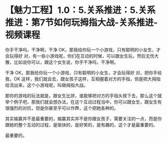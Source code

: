 # 【魅力工程】1.0：5.关系推进：5.关系推进：第7节如何玩拇指大战-关系推进-视频课程

你手干净吗，干净啊，干净 OK，那我给你玩一个小游戏，只有聪明的小女生，才会玩得好 对，有一些小游戏呢，你们在互动的时候，可以跟女生玩，然后无伤大雅，比如说你可以，跟这个女生说，你手干净吗，干净啊。

干净 OK，那我给你玩一个小游戏，只有聪明的小女生，才会玩得好 对，把你手给我，OK 这样，我们就会去，跟女孩子这样，互相握着对方的手指，但是把大拇指给流出来，这个小游戏呢，叫做拇指大战。

那你的游戏的玩法就是，跟女生比拼，谁能够把对方的手指头按下去，那么这个就举个例子吧，那我们就会想办法，在这个互动过程当中，你可以跟女生，跟女生有很强烈的对抗，但是你甚至乎可以作弊，这个把她各种的。

其实输赢并不是最重要的，输赢其实并不是你跟女孩子，需要关注的一点，而是你跟她的整个互动的过程，是愉快的，是好笑的，是有趣的，这个才是最重要的。

最重要的。